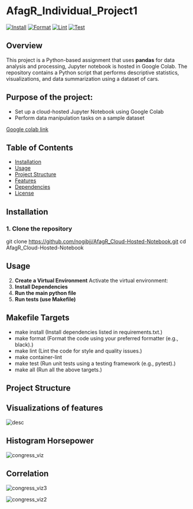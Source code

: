# AfagR_Individual_Project1

[![Install](https://github.com/nogibjj/AfagR_Cloud-Hosted-Notebook/actions/workflows/lint.yml/badge.svg)](https://github.com/nogibjj/AfagR_Cloud-Hosted-Notebook/actions/workflows/install.yml)
[![Format](https://github.com/nogibjj/AfagR_Cloud-Hosted-Notebook/actions/workflows/lint.yml/badge.svg)](https://github.com/nogibjj/AfagR_Cloud-Hosted-Notebook/actions/workflows/format.yml)
[![Lint](https://github.com/nogibjj/AfagR_Cloud-Hosted-Notebook/actions/workflows/lint.yml/badge.svg)](https://github.com/nogibjj/AfagR_Cloud-Hosted-Notebook/actions/workflows/lint.yml)
[![Test](https://github.com/Afag-Ramazanova/Cloud-Hosted-Notebook-Data-Manipulation/actions/workflows/test.yml/badge.svg)](https://github.com/Afag-Ramazanova/Cloud-Hosted-Notebook-Data-Manipulation/actions/workflows/test.yml)



## Overview
This project is a Python-based assignment that uses **pandas** for data analysis and processing, Jupyter notebook is hosted in Google Colab. The repository contains a Python script that performs descriptive statistics, visualizations, and data summarization using a dataset of cars.

## Purpose of the project:
- Set up a cloud-hosted Jupyter Notebook using Google Colab
- Perform data manipulation tasks on a sample dataset

[Google colab link](https://colab.research.google.com/github/Afag-Ramazanova/Cloud-Hosted-Notebook-Data-Manipulation/blob/main/main.ipynb)


## Table of Contents
- [Installation](#installation)
- [Usage](#usage)
- [Project Structure](#project-structure)
- [Features](#features)
- [Dependencies](#dependencies)
- [License](#license)

## Installation

### 1. Clone the repository

git clone https://github.com/nogibjj/AfagR_Cloud-Hosted-Notebook.git
cd AfagR_Cloud-Hosted-Notebook

## Usage 
2. **Create a Virtual Environment**
Activate the virtual environment:
3. **Install Dependencies**
4. **Run the main python file**
5. **Run tests (use Makefile)**


## Makefile Targets
- make install (Install dependencies listed in requirements.txt.)
- make format (Format the code using your preferred formatter (e.g., black).)
- make lint (Lint the code for style and quality issues.)
- make container-lint
- make test (Run unit tests using a testing framework (e.g., pytest).)
- make all (Run all the above targets.)

## Project Structure

## Visualizations of features
![desc](All_features_distribution.png)


## Histogram Horsepower
![congress_viz](Horsepower_histogram.png)

## Correlation
![congress_viz3](correlation_matrix.png)


![congress_viz2](Visualization_of_EngineSize_&_MPG_Highway.png)










